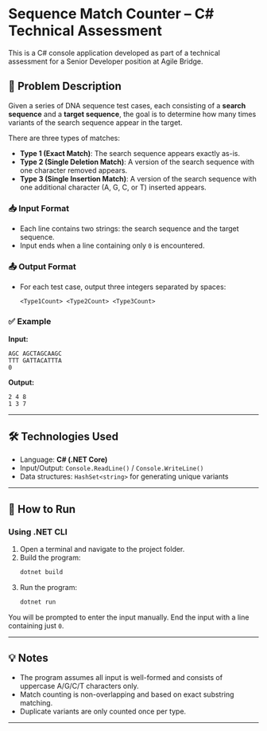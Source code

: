 # Sequence Match Counter – C# Technical Assessment

This is a C# console application developed as part of a technical assessment for a Senior Developer position at Agile Bridge.

## 🧠 Problem Description

Given a series of DNA sequence test cases, each consisting of a **search sequence** and a **target sequence**, the goal is to determine how many times variants of the search sequence appear in the target.

There are three types of matches:

- **Type 1 (Exact Match)**: The search sequence appears exactly as-is.
- **Type 2 (Single Deletion Match)**: A version of the search sequence with one character removed appears.
- **Type 3 (Single Insertion Match)**: A version of the search sequence with one additional character (A, G, C, or T) inserted appears.

### 📥 Input Format

- Each line contains two strings: the search sequence and the target sequence.
- Input ends when a line containing only `0` is encountered.

### 📤 Output Format

- For each test case, output three integers separated by spaces:
  ```
  <Type1Count> <Type2Count> <Type3Count>
  ```

### ✅ Example

**Input:**

```
AGC AGCTAGCAAGC
TTT GATTACATTTA
0
```

**Output:**

```
2 4 8
1 3 7
```

---

## 🛠 Technologies Used

- Language: **C# (.NET Core)**
- Input/Output: `Console.ReadLine()` / `Console.WriteLine()`
- Data structures: `HashSet<string>` for generating unique variants

---

## 🚀 How to Run

### Using .NET CLI

1. Open a terminal and navigate to the project folder.
2. Build the program:
   ```bash
   dotnet build
   ```
3. Run the program:
   ```bash
   dotnet run
   ```

You will be prompted to enter the input manually. End the input with a line containing just `0`.

---

## 💡 Notes

- The program assumes all input is well-formed and consists of uppercase A/G/C/T characters only.
- Match counting is non-overlapping and based on exact substring matching.
- Duplicate variants are only counted once per type.

---
